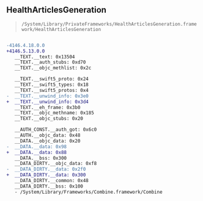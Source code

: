 ## HealthArticlesGeneration

> `/System/Library/PrivateFrameworks/HealthArticlesGeneration.framework/HealthArticlesGeneration`

```diff

-4146.4.18.0.0
+4146.5.13.0.0
   __TEXT.__text: 0x13504
   __TEXT.__auth_stubs: 0xd70
   __TEXT.__objc_methlist: 0x2c

   __TEXT.__swift5_proto: 0x24
   __TEXT.__swift5_types: 0x18
   __TEXT.__swift5_protos: 0x4
-  __TEXT.__unwind_info: 0x3e0
+  __TEXT.__unwind_info: 0x3d4
   __TEXT.__eh_frame: 0x3b0
   __TEXT.__objc_methname: 0x185
   __TEXT.__objc_stubs: 0x20

   __AUTH_CONST.__auth_got: 0x6c0
   __AUTH.__objc_data: 0x48
   __DATA.__objc_data: 0x20
-  __DATA.__data: 0x98
+  __DATA.__data: 0x88
   __DATA.__bss: 0x300
   __DATA_DIRTY.__objc_data: 0xf8
-  __DATA_DIRTY.__data: 0x2f0
+  __DATA_DIRTY.__data: 0x300
   __DATA_DIRTY.__common: 0x48
   __DATA_DIRTY.__bss: 0x100
   - /System/Library/Frameworks/Combine.framework/Combine

```
